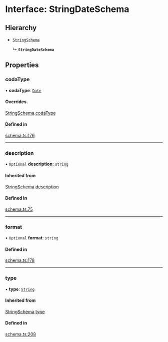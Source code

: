 # Interface: StringDateSchema

## Hierarchy

- [`StringSchema`](StringSchema.md)

  ↳ **`StringDateSchema`**

## Properties

### codaType

• **codaType**: [`Date`](../enums/ValueHintType.md#date)

#### Overrides

[StringSchema](StringSchema.md).[codaType](StringSchema.md#codatype)

#### Defined in

[schema.ts:176](https://github.com/coda/packs-sdk/blob/main/schema.ts#L176)

___

### description

• `Optional` **description**: `string`

#### Inherited from

[StringSchema](StringSchema.md).[description](StringSchema.md#description)

#### Defined in

[schema.ts:75](https://github.com/coda/packs-sdk/blob/main/schema.ts#L75)

___

### format

• `Optional` **format**: `string`

#### Defined in

[schema.ts:178](https://github.com/coda/packs-sdk/blob/main/schema.ts#L178)

___

### type

• **type**: [`String`](../enums/ValueType.md#string)

#### Inherited from

[StringSchema](StringSchema.md).[type](StringSchema.md#type)

#### Defined in

[schema.ts:208](https://github.com/coda/packs-sdk/blob/main/schema.ts#L208)
